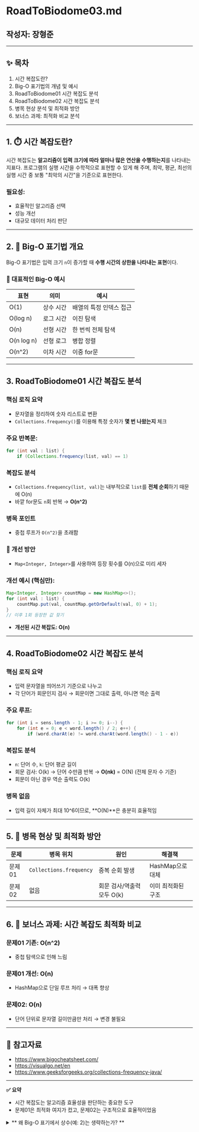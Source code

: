 # RoadToBiodome03.md

## 작성자: 장형준

---

## ✨ 목차

1. 시간 복잡도란?
2. Big-O 표기법의 개념 및 예시
3. RoadToBiodome01 시간 복잡도 분석
4. RoadToBiodome02 시간 복잡도 분석
5. 병목 현상 분석 및 최적화 방안
6. 보너스 과제: 최적화 비교 분석

---

## 1. ⏱️ 시간 복잡도란?

시간 복잡도는 **알고리즘이 입력 크기에 따라 얼마나 많은 연산을 수행하는지**를 나타내는 지표다. 프로그램의 실행 시간을 수학적으로 표현할 수 있게 해 주며, 최악, 평균, 최선의 실행 시간 중 보통 "최악의 시간"을 기준으로 표현한다.

### 필요성:

- 효율적인 알고리즘 선택
- 성능 개선
- 대규모 데이터 처리 판단

---

## 2. 🔄 Big-O 표기법 개요

Big-O 표기법은 입력 크기 `n`이 증가할 때 **수행 시간의 상한을 나타내는 표현**이다.

### 🌟 대표적인 Big-O 예시

| 표현 | 의미 | 예시 |
| --- | --- | --- |
| O(1) | 상수 시간 | 배열의 특정 인덱스 접근 |
| O(log n) | 로그 시간 | 이진 탐색 |
| O(n) | 선형 시간 | 한 번씩 전체 탐색 |
| O(n log n) | 선형 로그 | 병합 정렬 |
| O(n^2) | 이차 시간 | 이중 for문 |

---

## 3. RoadToBiodome01 시간 복잡도 분석

### 핵심 로직 요약

- 문자열을 정리하여 숫자 리스트로 변환
- `Collections.frequency()`를 이용해 특정 숫자가 **몇 번 나왔는지** 체크

### 주요 반복문:

```java
for (int val : list) {
    if (Collections.frequency(list, val) == 1)

```

### 복잡도 분석

- `Collections.frequency(list, val)`는 내부적으로 `list`를 **전체 순회**하기 때문에 O(n)
- 바깥 for문도 `n`회 반복 → **O(n^2)**

### 병목 포인트

- 중첩 루프가 `O(n^2)`을 초래함

### 🔧 개선 방안

- `Map<Integer, Integer>`를 사용하여 등장 횟수를 O(n)으로 미리 세자

### 개선 예시 (핵심만):

```java
Map<Integer, Integer> countMap = new HashMap<>();
for (int val : list) {
    countMap.put(val, countMap.getOrDefault(val, 0) + 1);
}
// 이후 1회 등장한 값 찾기

```

- **개선된 시간 복잡도: O(n)**

---

## 4. RoadToBiodome02 시간 복잡도 분석

### 핵심 로직 요약

- 입력 문자열을 띄어쓰기 기준으로 나누고
- 각 단어가 회문인지 검사 → 회문이면 그대로 출력, 아니면 역순 출력

### 주요 루프:

```java
for (int i = sens.length - 1; i >= 0; i--) {
    for (int e = 0; e < word.length() / 2; e++) {
        if (word.charAt(e) != word.charAt(word.length() - 1 - e))

```

### 복잡도 분석

- `n`: 단어 수, `k`: 단어 평균 길이
- 회문 검사: O(k) → 단어 수만큼 반복 → **O(nk)** = O(N) (전체 문자 수 기준)
- 회문이 아닌 경우 역순 출력도 O(k)

### 병목 없음

- 입력 길이 자체가 최대 10^6이므로, **O(N)**은 충분히 효율적임

---

## 5. 🚧 병목 현상 및 최적화 방안

| 문제 | 병목 위치 | 원인 | 해결책 |
| --- | --- | --- | --- |
| 문제01 | `Collections.frequency` | 중복 순회 발생 | HashMap으로 대체 |
| 문제02 | 없음 | 회문 검사/역출력 모두 O(k) | 이미 최적화된 구조 |

---

## 6. 🎉 보너스 과제: 시간 복잡도 최적화 비교

### 문제01 기존: O(n^2)

- 중첩 탐색으로 인해 느림

### 문제01 개선: O(n)

- HashMap으로 단일 루프 처리 → 대폭 향상

### 문제02: O(n)

- 단어 단위로 문자열 길이만큼만 처리 → 변경 불필요

---

## 📅 참고자료

- https://www.bigocheatsheet.com/
- https://visualgo.net/en
- https://www.geeksforgeeks.org/collections-frequency-java/

---

**✅ 요약**

- 시간 복잡도는 알고리즘 효율성을 판단하는 중요한 도구
- 문제01은 최적화 여지가 컸고, 문제02는 구조적으로 효율적이었음


<details>
<summary> ** 왜 Big-O 표기에서 상수(예: 2)는 생략하는가? ** </summary>

### 예: `O(2n)`은 왜 `O(n)`으로 쓰는가?

> Big-O는 "입력 크기(n)가 커질 때 시간이 어떻게 증가하는가"를 나타내는 성장률이야.
> 

상수 2는 **성장 속도에 영향을 거의 안 줌**.

### 예시 비교:

- `O(n)`이면 n이 1,000일 때 → 1,000번 연산
- `O(2n)`이면 n이 1,000일 때 → 2,000번 연산
    
    → 차이는 있지만, n이 커질수록 **둘 다 선형으로 커짐**
    

🔗 그래서 Big-O는 **상수 곱, 낮은 차수는 무시**:

- `O(100n)` → `O(n)`
- `O(n + 10)` → `O(n)`
- `O(2n + 3)` → `O(n)`
  
- 📌 핵심: **“성장 패턴”만 본다**

</details>
